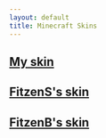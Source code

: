 ```yaml
---
layout: default
title: Minecraft Skins
---
```


## [My skin](/mc-skin/FitzenN)

## [FitzenS's skin](/mc-skin/FitzenS)

## [FitzenB's skin](/mc-skin/FitzenB)